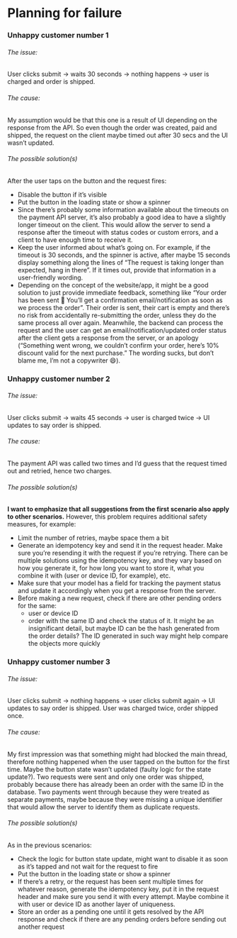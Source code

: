 # Planning for failure

### Unhappy customer number 1
###### The issue:
User clicks submit -> waits 30 seconds -> nothing happens -> user is charged and
order is shipped.

###### The cause:
My assumption would be that this one is a result of UI depending on the response from the API. So even though the order was created, paid and shipped, the request on the client maybe timed out after 30 secs and the UI wasn’t updated. 

###### The possible solution(s)
After the user taps on the button and the request fires:
* Disable the button if it’s visible
* Put the button in the loading state or show a spinner
* Since there’s probably some information available about the timeouts on the payment API server, it’s also probably a good idea to have a slightly longer timeout on the client. This would allow the server to send a response after the timeout with status codes or custom errors, and a client to have enough time to receive it.
* Keep the user informed about what’s going on. For example, if the timeout is 30 seconds, and the spinner is active, after maybe 15 seconds display something along the lines of “The request is taking longer than expected, hang in there”. If it times out, provide that information in a user-friendly wording.
* Depending on the concept of the website/app, it might be a good solution to just provide immediate feedback, something like “Your order has been sent 🙌 You’ll get a confirmation email/notification as soon as we process the order”. Their order is sent, their cart is empty and there’s no risk from accidentally re-submitting the order, unless they do the same process all over again. Meanwhile, the backend can process the request and the user can get an email/notification/updated order status after the client gets a response from the server, or an apology (“Something went wrong, we couldn’t confirm your order, here’s 10% discount valid for the next purchase.” The wording sucks, but don’t blame me, I’m not a copywriter 😄). 
### Unhappy customer number 2
###### The issue:
User clicks submit -> waits 45 seconds -> user is charged twice -> UI updates to say
order is shipped.

###### The cause:
The payment API was called two times and I’d guess that the request timed out and retried, hence two charges.

###### The possible solution(s)
**I want to emphasize that all suggestions from the first scenario also apply to other scenarios.** However, this problem requires additional safety measures, for example:
* Limit the number of retries, maybe space them a bit
* Generate an idempotency key and send it in the request header. Make sure you’re resending it with the request if you’re retrying. There can be multiple solutions using the idempotency key, and they vary based on how you generate it, for how long you want to store it, what you combine it with (user or device ID, for example), etc. 
* Make sure that your model has a field for tracking the payment status and update it accordingly when you get a response from the server.
* Before making a new request, check if there are other pending orders for the same:
  * user or device ID
  * order with the same ID and check the status of it. It might be an insignificant detail, but maybe ID can be the hash generated from the order details? The ID generated in such way might help compare the objects more quickly

### Unhappy customer number 3
###### The issue:
User clicks submit -> nothing happens -> user clicks submit again -> UI updates to
say order is shipped. User was charged twice, order shipped once.

###### The cause:
My first impression was that something might had blocked the main thread, therefore nothing happened when the user tapped on the button for the first time. Maybe the button state wasn’t updated (faulty logic for the state update?). Two requests were sent and only one order was shipped, probably because there has already been an order with the same ID in the database. Two payments went through because they were treated as separate payments, maybe because they were missing a unique identifier that would allow the server to identify them as duplicate requests.

###### The possible solution(s)
As in the previous scenarios:
* Check the logic for button state update, might want to disable it as soon as it’s tapped and not wait for the request to fire
* Put the button in the loading state or show a spinner
* If there’s a retry, or the request has been sent multiple times for whatever reason, generate the idempotency key, put it in the request header and make sure you send it with every attempt. Maybe combine it with user or device ID as another layer of uniqueness.
* Store an order as a pending one until it gets resolved by the API response and check if there are any pending orders before sending out another request
